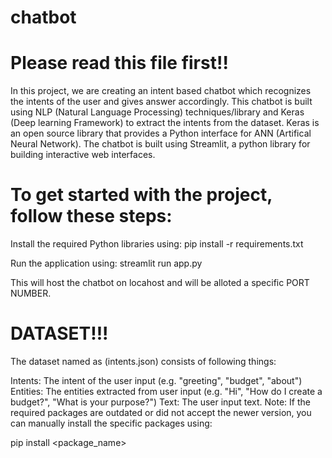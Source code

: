 # chatbot
# Please read this file first!!

In this project, we are creating an intent based chatbot which recognizes the intents of the user and gives answer accordingly. This chatbot is built using NLP (Natural Language Processing) techniques/library and Keras (Deep learning Framework) to extract the intents from the dataset. Keras is an open source library that provides a Python interface for ANN (Artifical Neural Network). The chatbot is built using Streamlit, a python library for building interactive web interfaces.

# To get started with the project, follow these steps:
Install the required Python libraries using:
pip install -r requirements.txt

Run the application using:
streamlit run app.py

This will host the chatbot on locahost and will be alloted a specific PORT NUMBER.

# DATASET!!!
The dataset named as (intents.json) consists of following things:

Intents: The intent of the user input (e.g. "greeting", "budget", "about")
Entities: The entities extracted from user input (e.g. "Hi", "How do I create a budget?", "What is your purpose?")
Text: The user input text.
Note: If the required packages are outdated or did not accept the newer version, you can manually install the specific packages using:

pip install <package_name>